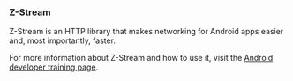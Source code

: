 ### Z-Stream

Z-Stream is an HTTP library that makes networking for Android apps easier and, most
importantly, faster.

For more information about Z-Stream and how to use it, visit the [Android developer training
page](https://developer.android.com/training/volley/index.html).

